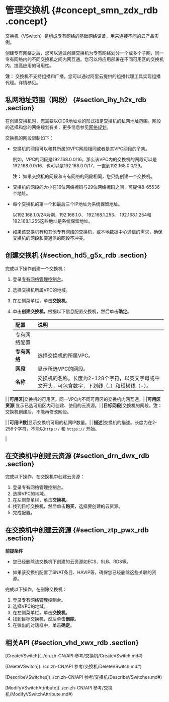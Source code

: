 # 管理交换机 {#concept_smn_zdx_rdb .concept}

交换机（VSwitch）是组成专有网络的基础网络设备，用来连接不同的云产品实例。

创建专有网络之后，您可以通过创建交换机为专有网络划分一个或多个子网，同一专有网络内的不同交换机之间内网互通。您可以将应用部署在不同可用区的交换机内，提高应用的可用性。

**注：** 交换机不支持组播和广播。您可以通过阿里云提供的组播代理工具实现组播代理。详情参见。

## 私网地址范围（网段） {#section_ihy_h2x_rdb .section}

在创建交换机时，您需要以CIDR地址块的形式指定交换机的私网地址范围。网段的选择和您的网络规划有关，更多信息参见[网络规划](../cn.zh-CN/最佳实践/网络规划.md#)。

交换机的网段限制如下：

-   交换机的网段可以和其所属的VPC网段相同或者是其VPC网段的子集。

    例如，VPC的网段是192.168.0.0/16，那么该VPC内的交换机的网段可以是192.168.0.0/16，也可以是192.168.0.0/17，一直到192.168.0.0/29。

    **注：** 如果交换机的网段和专有网络的网段相同，您只能创建一个交换机。

-   交换机的网段的大小在16位网络掩码与29位网络掩码之间，可提供8-65536个地址。

-   每个交换机的第一个和最后三个IP地址为系统保留地址。

    以192.168.1.0/24为例，192.168.1.0、 192.168.1.253、 192.168.1.254和192.168.1.255这些地址是系统保留地址。

-   如果该交换机有和其他专有网络的交换机，或本地数据中心通信的需求，确保交换机的网段和要通信的网段不冲突。


## 创建交换机 {#section_hd5_g5x_rdb .section}

完成以下操作创建一个交换机：

1.  登录[专有网络管理控制台](https://vpcnext.console.aliyun.com)。
2.  选择交换机所属VPC的地域。
3.  在左侧菜单栏，单击**交换机**。
4.  单击**创建交换机**，根据以下信息配置交换机，然后单击**确定**。

    |配置|说明|
    |:-|:-|
    |专有网络配置|
    |**专有网络**|选择交换机的所属VPC。|
    |**网段**|显示所选VPC的网段。|
    |**名称**|交换机的名称。长度为2-128个字符，以英文字母或中文开头，可包含数字，下划线（\_）和短横线（-）。

|
    |**可用区**|交换机的可用区。同一VPC内不同可用区的交换机内网互通。|
    |**可用区资源**|显示已选可用区内可创建、使用的云资源。|
    |**目标网段**|交换机的网段。**注：** 交换机创建后，不能再修改网段。

|
    |**可用IP数**|显示交换机可用的私网IP数量。|
    |**描述**|交换机的描述。长度为在2-256个字符，不能以`http://` 和 `https://` 开始。

|


## 在交换机中创建云资源 {#section_drn_dwx_rdb .section}

完成以下操作，在交换机中创建云资源：

1.  登录专有网络管理控制台。
2.  选择VPC的地域。
3.  在左侧菜单栏，单击**交换机**。
4.  找到目标交换机，然后单击**购买**，选择要创建的云资源。
5.  完成配置。

## 在交换机中创建云资源 {#section_ztp_pwx_rdb .section}

**前提条件**

-   您已经删除该交换机下创建的云资源如ECS、SLB、RDS等。

-   如果该交换机配置了SNAT条目、HAVIP等，确保您已经删除这些关联的资源。


完成以下操作，在删除交换机：

1.  登录专有网络管理控制台。
2.  选择VPC的地域。
3.  在左侧菜单栏，单击**交换机**。
4.  找到目标交换机，然后单击**删除**。
5.  在弹出的对话框中，单击**确定**。

## 相关API {#section_vhd_xwx_rdb .section}

[CreateVSwitch](../cn.zh-CN/API 参考/交换机/CreateVSwitch.md#)

[DeleteVSwitch](../cn.zh-CN/API 参考/交换机/DeleteVSwitch.md#)

[DescribeVSwitches](../cn.zh-CN/API 参考/交换机/DescribeVSwitches.md#)

[ModifyVSwitchAttribute](../cn.zh-CN/API 参考/交换机/ModifyVSwitchAttribute.md#)

